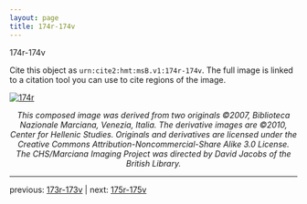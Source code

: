 ```yaml
---
layout: page
title: 174r-174v
---
```


174r-174v

Cite this object as `urn:cite2:hmt:msB.v1:174r-174v`. The full image is linked to a citation tool you can use to cite regions of the image.

[![174r](http://www.homermultitext.org/iipsrv?IIIF=/project/homer/pyramidal/deepzoom/hmt/vbbifolio/v1/vb_173v_174r.tif/full/800,/0/default.jpg)](http://www.homermultitext.org/ict2/?urn=urn:cite2:hmt:vbbifolio.v1:vb_173v_174r) 

<p style="text-align: center; font-style: italic;">This composed image was derived from two originals ©2007, Biblioteca Nazionale Marciana, Venezia, Italia. The derivative images are ©2010, Center for Hellenic Studies. Originals and derivatives are licensed under the Creative Commons Attribution-Noncommercial-Share Alike 3.0 License. The CHS/Marciana Imaging Project was directed by David Jacobs of the British Library.</p>

---

previous: [173r-173v](../173r-173v/) | next: [175r-175v](../175r-175v/)